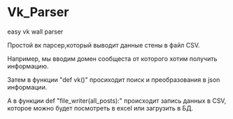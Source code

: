 # Vk_Parser
easy vk wall parser

Простой вк парсер,который выводит данные стены в файл CSV.

Например, мы вводим домен сообщеста от которого хотим получить информацию.

Затем в функции "def vk()" просиходит поиск и преобразования в json информации.

А в функции def "file_writer(all_posts):" происходит запись данных в CSV, которое можно будет посмотреть в excel или загрузить в БД.
